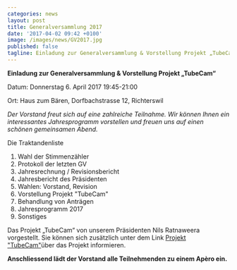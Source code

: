 ```yaml
---
categories: news
layout: post
title: Generalversammlung 2017
date: '2017-04-02 09:42 +0100'
image: /images/news/GV2017.jpg
published: false
tagline: Einladung zur Generalversammlung & Vorstellung Projekt „TubeCam“
---
```


**Einladung zur Generalversammlung & Vorstellung Projekt „TubeCam“**

Datum: Donnerstag 6. April 2017 19:45-21:00

Ort:   Haus zum Bären, Dorfbachstrasse 12, Richterswil


_Der Vorstand freut sich auf eine zahlreiche Teilnahme. Wir können Ihnen ein interessantes Jahresprogramm vorstellen und freuen uns auf einen schönen gemeinsamen Abend._


Die Traktandenliste

1. Wahl der Stimmenzähler
2. Protokoll der letzten GV
3. Jahresrechnung / Revisionsbericht
4. Jahresbericht des Präsidenten
5. Wahlen: Vorstand, Revision
6. Vorstellung Projekt "TubeCam"
7. Behandlung von Anträgen
8. Jahresprogramm 2017
9. Sonstiges


Das Projekt „TubeCam“ von unserem Präsidenten Nils Ratnaweera vorgestellt.
Sie können sich zusätzlich unter  dem Link [Projekt "TubeCam"](https://www.zhaw.ch/de/lsfm/institute-zentren/iunr/integrative-oekologie/wildtiermanagement/referenzprojekte/tubecam/)über das Projekt informieren.

**Anschliessend lädt der Vorstand alle Teilnehmenden zu einem Apèro ein.**
